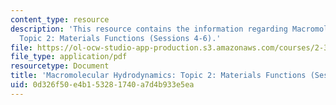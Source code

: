 ```yaml
---
content_type: resource
description: 'This resource contains the information regarding Macromolecular Hydrodynamics:
  Topic 2: Materials Functions (Sessions 4-6).'
file: https://ol-ocw-studio-app-production.s3.amazonaws.com/courses/2-341j-macromolecular-hydrodynamics-spring-2016/0d326f50e4b153281740a7d4b933e5ea_MIT2_341JS16_Lec06-slides.pdf
file_type: application/pdf
resourcetype: Document
title: 'Macromolecular Hydrodynamics: Topic 2: Materials Functions (Sessions 4-6)'
uid: 0d326f50-e4b1-5328-1740-a7d4b933e5ea
---
```

